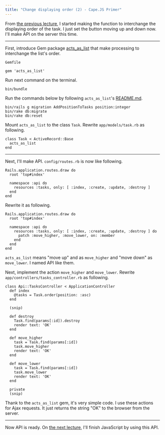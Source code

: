 ```yaml
---
title: "Change displaying order (2) - Cape.JS Primer"
---
```


From [the previous lecture](../20_reordering1), I started making the function to interchange the displaying order of the task. I just set the button moving up and down now. I'll make API on the server this time.

---

First, introduce Gem package [acts_as_list](https://github.com/swanandp/acts_as_list) that make processing to interchange the list's order.

`Gemfile`

```text
gem 'acts_as_list'
```

Run next command on the terminal.

```text
bin/bundle
```

Run the commands below by following `acts_as_list`'s [README.md](https://github.com/swanandp/acts_as_list#example).

```text
bin/rails g migration AddPositionToTasks position:integer
bin/rake db:migrate
bin/rake db:reset
```

Mount `acts_as_list` to the class `Task`. Rewrite `app/models/task.rb` as following.

```text
class Task < ActiveRecord::Base
  acts_as_list
end
```

---

Next, I'll make API. `config/routes.rb` is now like following.

```text
Rails.application.routes.draw do
  root 'top#index'

  namespace :api do
    resources :tasks, only: [ :index, :create, :update, :destroy ]
  end
end
```

Rewrite it as following.

```text
Rails.application.routes.draw do
  root 'top#index'

  namespace :api do
    resources :tasks, only: [ :index, :create, :update, :destroy ] do
      patch :move_higher, :move_lower, on: :member
    end
  end
end
```

`acts_as_list` means "move up" and as `move_higher` and "move down" as `move_lower`. I named API like them.

Next, implement the action  `move_higher` and `move_lower`. Rewrite `app/controllers/tasks_controller.rb` as following.

```text
class Api::TasksController < ApplicationController
  def index
    @tasks = Task.order(position: :asc)
  end

  (snip)

  def destroy
    Task.find(params[:id]).destroy
    render text: 'OK'
  end

  def move_higher
    task = Task.find(params[:id])
    task.move_higher
    render text: 'OK'
  end

  def move_lower
    task = Task.find(params[:id])
    task.move_lower
    render text: 'OK'
  end

  private
  (snip)
```

Thank to the `acts_as_list` gem, it's very simple code. I use these actions for Ajax requests. It just returns the string "OK" to the browser from the server.

----

Now API is ready. On [the next lecture](../22_reordering3), I'll finish JavaScript by using this API.

